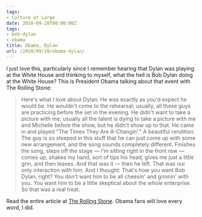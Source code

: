 ```yaml
---
tags:
- Culture at Large
date: 2010-09-28T00:00:00Z
tags:
- bob-dylan
- obama
title: Obama, Dylan
url: /2010/09/28/obama-dylan/
---
```


I just love this, particularly since I remember hearing that Dylan was playing at the White House and thinking to myself, what the hell is Bob Dylan doing at the White House? This is President Obama talking about that event with The Rolling Stone:
<blockquote>Here's what I love about Dylan: He was exactly as you'd expect he would be. He wouldn't come to the rehearsal; usually, all these guys are practicing before the set in the evening. He didn't want to take a picture with me; usually all the talent is dying to take a picture with me and Michelle before the show, but he didn't show up to that. He came in and played "The Times They Are A-Changin'." A beautiful rendition. The guy is so steeped in this stuff that he can just come up with some new arrangement, and the song sounds completely different. Finishes the song, steps off the stage — I'm sitting right in the front row — comes up, shakes my hand, sort of tips his head, gives me just a little grin, and then leaves. And that was it — then he left. That was our only interaction with him. And I thought: That's how you want Bob Dylan, right? You don't want him to be all cheesin' and grinnin' with you. You want him to be a little skeptical about the whole enterprise. So that was a real treat.</blockquote>
Read the entire article at <a href="http://www.rollingstone.com/politics/news/17390/209395?RS_show_page=0">The Rolling Stone</a>. Obama fans will love every word, I did.
